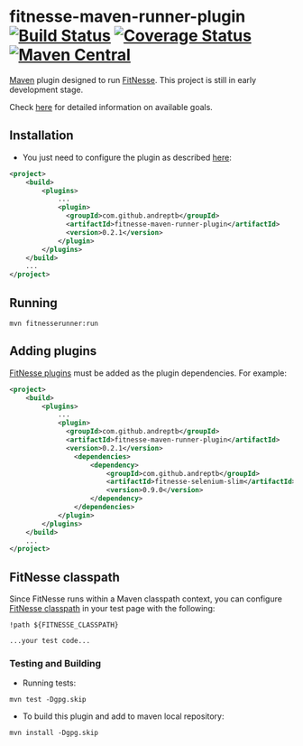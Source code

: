 fitnesse-maven-runner-plugin [![Build Status](https://travis-ci.org/andreptb/fitnesse-maven-runner-plugin.svg?branch=master)](https://travis-ci.org/andreptb/fitnesse-maven-runner-plugin) [![Coverage Status](https://coveralls.io/repos/andreptb/fitnesse-maven-runner-plugin/badge.svg?branch=master&service=github)](https://coveralls.io/github/andreptb/fitnesse-maven-runner-plugin?branch=master) [![Maven  Central](https://img.shields.io/maven-central/v/com.github.andreptb/fitnesse-maven-runner-plugin.svg)](https://maven-badges.herokuapp.com/maven-central/com.github.andreptb/fitnesse-maven-runner-plugin/)
==============

[Maven](https://maven.apache.org/plugins/) plugin designed to run [FitNesse](https://github.com/unclebob/fitnesse). This project is still in early development stage.

Check [here](http://andreptb.github.io/fitnesse-maven-runner-plugin/plugin-info.html) for detailed information on available goals.

## Installation

* You just need to configure the plugin as described [here](http://andreptb.github.io/fitnesse-maven-runner-plugin/plugin-info.html):
```xml
<project>
	<build>
		<plugins>
			...
			<plugin>
			  <groupId>com.github.andreptb</groupId>
			  <artifactId>fitnesse-maven-runner-plugin</artifactId>
			  <version>0.2.1</version>
			</plugin>
		</plugins>
	</build>
	...
</project>
```

## Running

```
mvn fitnesserunner:run
```

## Adding plugins

[FitNesse plugins](http://www.fitnesse.org/PlugIns) must be added as the plugin dependencies. For example:

```xml
<project>
	<build>
		<plugins>
			...
			<plugin>
			  <groupId>com.github.andreptb</groupId>
			  <artifactId>fitnesse-maven-runner-plugin</artifactId>
			  <version>0.2.1</version>
				<dependencies>
					<dependency>
						<groupId>com.github.andreptb</groupId>
						<artifactId>fitnesse-selenium-slim</artifactId>
						<version>0.9.0</version>
					</dependency>
				</dependencies>
			</plugin>
		</plugins>
	</build>
	...
</project>
```

## FitNesse classpath

Since FitNesse runs within a Maven classpath context, you can configure [FitNesse classpath](http://www.fitnesse.org/FitNesse.FullReferenceGuide.UserGuide.WritingAcceptanceTests.ClassPath) in your test page with the following:

```
!path ${FITNESSE_CLASSPATH}

...your test code...
```

### Testing and Building

* Running tests:
```
mvn test -Dgpg.skip
```


* To build this plugin and add to maven local repository:
```
mvn install -Dgpg.skip
```
